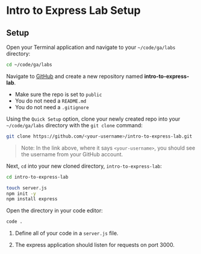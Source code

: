 <h1>
  <span class="headline">Intro to Express Lab</span>
  <span class="subhead">Setup</span>
</h1>

## Setup

Open your Terminal application and navigate to your `~/code/ga/labs` directory:

```bash
cd ~/code/ga/labs
```

Navigate to [GitHub](https://github.com/) and create a new repository named **intro-to-express-lab**.

- Make sure the repo is set to `public`
- You do not need a `README.md`
- You do not need a `.gitignore`

Using the `Quick Setup` option, clone your newly created repo into your `~/code/ga/labs` directory with the `git clone` command:

```bash
git clone https://github.com/<your-username>/intro-to-express-lab.git
```

> Note: In the link above, where it says `<your-username>`, you should see the username from your GitHub account.

Next, `cd` into your new cloned directory, `intro-to-express-lab`:

```bash
cd intro-to-express-lab
```

```bash
touch server.js
npm init -y
npm install express
```

Open the directory in your code editor:

```bash
code .
```

1. Define all of your code in a `server.js` file.

2. The express application should listen for requests on port 3000.
